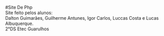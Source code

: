 #Site De Php
<br>
Site feito pelos alunos:
<br>
Dalton Guimarães, Guilherme Antunes, Igor Carlos, Luccas Costa e Lucas Albuquerque.
<br>
2°DS Etec Guarulhos